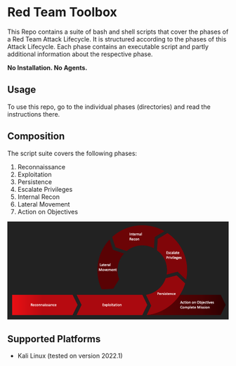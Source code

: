 # Red Team Toolbox

This Repo contains a suite of bash and shell scripts that cover the phases of a Red Team Attack Lifecycle. It is structured according to the phases of this Attack Lifecycle. Each phase contains an executable script and partly additional information about the respective phase.
  
**No Installation. No Agents.**  
  
## Usage

To use this repo, go to the individual phases (directories) and read the instructions there.

## Composition

The script suite covers the following phases:

1. Reconnaissance
1. Exploitation
1. Persistence
1. Escalate Privileges
1. Internal Recon
1. Lateral Movement
1. Action on Objectives

![Attack Lifecycle](images/lifecycle-gray.png)

## Supported Platforms

- Kali Linux (tested on version 2022.1)
